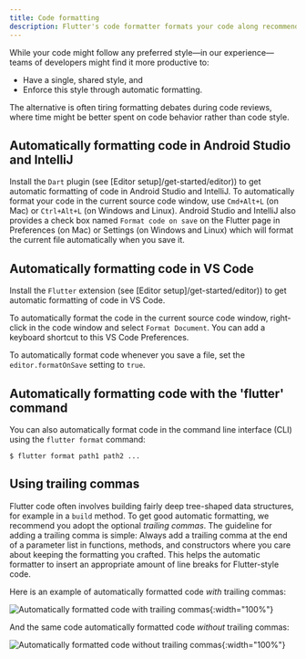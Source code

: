 ```yaml
---
title: Code formatting
description: Flutter's code formatter formats your code along recommended style guidelines.
---
```



While your code might follow any preferred style&mdash;in our
experience&mdash;teams of developers might find it more productive to:

* Have a single, shared style, and
* Enforce this style through automatic formatting.

The alternative is often tiring formatting debates during code reviews,
where time might be better spent on code behavior rather than code style.

## Automatically formatting code in Android Studio and IntelliJ

Install the `Dart` plugin (see [Editor setup]/get-started/editor))
to get automatic formatting of code in Android Studio and IntelliJ.
To automatically format your code in the current source code window,
use `Cmd+Alt+L` (on Mac) or `Ctrl+Alt+L` (on Windows and Linux).
Android Studio and IntelliJ also provides a check box named `Format code on save` on
the Flutter page in Preferences (on Mac) or Settings (on Windows and Linux)
which will format the current file automatically when you save it.

## Automatically formatting code in VS Code

Install the `Flutter` extension (see [Editor setup]/get-started/editor))
to get automatic formatting of code in VS Code.

To automatically format the code in the current source code window,
right-click in the code window and select `Format Document`.
You can add a keyboard shortcut to this VS Code Preferences.

To automatically format code whenever you save a file, set the
`editor.formatOnSave` setting to `true`.

## Automatically formatting code with the 'flutter' command

You can also automatically format code in the command line interface
(CLI) using the `flutter format` command:

```terminal
$ flutter format path1 path2 ...
```

## Using trailing commas

Flutter code often involves building fairly deep tree-shaped data structures,
for example in a `build` method. To get good automatic formatting,
we recommend you adopt the optional *trailing commas*.
The guideline for adding a trailing comma is simple: Always
add a trailing comma at the end of a parameter list in
functions, methods, and constructors where you care about
keeping the formatting you crafted.
This helps the automatic formatter to insert an appropriate
amount of line breaks for Flutter-style code.

Here is an example of automatically formatted code *with* trailing commas:

![Automatically formatted code with trailing commas](/assets/images/docs/tools/android-studio/trailing-comma-with.png){:width="100%"}

And the same code automatically formatted code *without* trailing commas:

![Automatically formatted code without trailing commas](/assets/images/docs/tools/android-studio/trailing-comma-without.png){:width="100%"}
